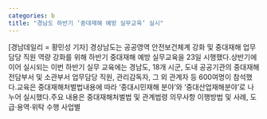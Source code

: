 ```yaml
---
categories: b
title: "경남도 하반기 ‘중대재해 예방 실무교육’ 실시"
---
```

[경남데일리 = 황민성 기자] 경상남도는 공공영역 안전보건체계 강화 및 중대재해 업무담당 직원 역량 강화를 위해 하반기 중대재해 예방 실무교육을 23일 시행했다.상반기에 이어 실시되는 이번 하반기 실무 교육에는 경남도, 18개 시군, 도내 공공기관의 중대재해 전담부서 및 소관부서 업무담당 직원, 관리감독자, 그 외 관계자 등 600여명이 참석했다.교육은 중대재해처벌법내용에 따라 ‘중대시민재해 분야’와 ‘중대산업재해분야’로 나누어 실시했다.주요 내용은 중대재해처벌법 및 관계법령 의무사항 이행방법 및 사례, 도급·용역·위탁 수행 사업별